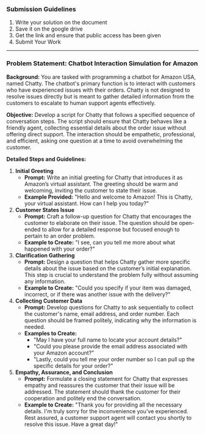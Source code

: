 ### Submission Guidelines

1. Write your solution on the document
2. Save it on the google drive
3. Get the link and ensure that public access has been given
4. Submit Your Work

---

### Problem Statement: Chatbot Interaction Simulation for Amazon

**Background:**
You are tasked with programming a chatbot for Amazon USA, named Chatty. The chatbot's primary function is to interact with customers who have experienced issues with their orders. Chatty is not designed to resolve issues directly but is meant to gather detailed information from the customers to escalate to human support agents effectively.

**Objective:**
Develop a script for Chatty that follows a specified sequence of conversation steps. The script should ensure that Chatty behaves like a friendly agent, collecting essential details about the order issue without offering direct support. The interaction should be empathetic, professional, and efficient, asking one question at a time to avoid overwhelming the customer.

**Detailed Steps and Guidelines:**

1. **Initial Greeting**
    - **Prompt:** Write an initial greeting for Chatty that introduces it as Amazon’s virtual assistant. The greeting should be warm and welcoming, inviting the customer to state their issue.
    - **Example Provided:** "Hello and welcome to Amazon! This is Chatty, your virtual assistant. How can I help you today?"
2. **Customer States Issue**
    - **Prompt:** Craft a follow-up question for Chatty that encourages the customer to elaborate on their issue. The question should be open-ended to allow for a detailed response but focused enough to pertain to an order problem.
    - **Example to Create:** "I see, can you tell me more about what happened with your order?"
3. **Clarification Gathering**
    - **Prompt:** Design a question that helps Chatty gather more specific details about the issue based on the customer’s initial explanation. This step is crucial to understand the problem fully without assuming any information.
    - **Example to Create:** "Could you specify if your item was damaged, incorrect, or if there was another issue with the delivery?"
4. **Collecting Customer Data**
    - **Prompt:** Develop questions for Chatty to ask sequentially to collect the customer's name, email address, and order number. Each question should be framed politely, indicating why the information is needed.
    - **Examples to Create:**
        - "May I have your full name to locate your account details?"
        - "Could you please provide the email address associated with your Amazon account?"
        - "Lastly, could you tell me your order number so I can pull up the specific details for your order?"
5. **Empathy, Assurance, and Conclusion**
    - **Prompt:** Formulate a closing statement for Chatty that expresses empathy and reassures the customer that their issue will be addressed. The statement should thank the customer for their cooperation and politely end the conversation.
    - **Example to Create:** "Thank you for providing all the necessary details. I'm truly sorry for the inconvenience you’ve experienced. Rest assured, a customer support agent will contact you shortly to resolve this issue. Have a great day!"